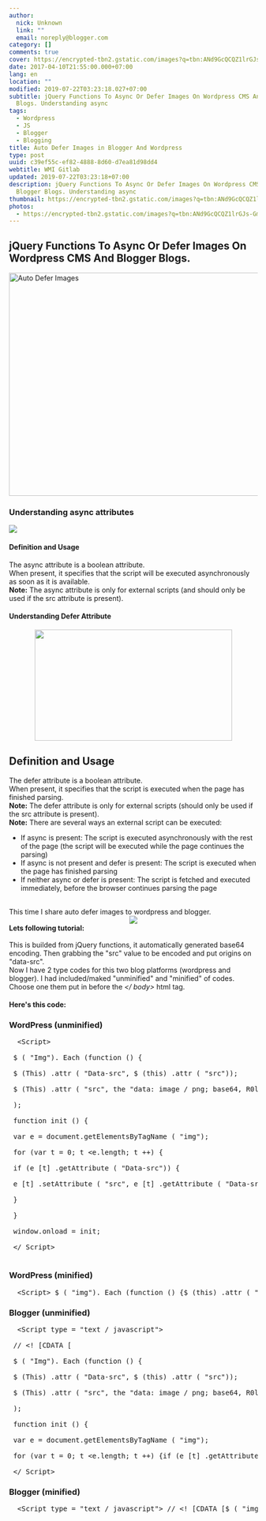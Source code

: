 ```yaml
---
author:
  nick: Unknown
  link: ""
  email: noreply@blogger.com
category: []
comments: true
cover: https://encrypted-tbn2.gstatic.com/images?q=tbn:ANd9GcQCQZ1lrGJs-Gmk6cKtdBHXyfgzRIAQYqScDZlU2o_MkjX0SylMtA
date: 2017-04-10T21:55:00.000+07:00
lang: en
location: ""
modified: 2019-07-22T03:23:18.027+07:00
subtitle: jQuery Functions To Async Or Defer Images On Wordpress CMS And Blogger
  Blogs. Understanding async
tags:
  - Wordpress
  - JS
  - Blogger
  - Blogging
title: Auto Defer Images in Blogger And Wordpress
type: post
uuid: c39ef55c-ef82-4888-8d60-d7ea81d98dd4
webtitle: WMI Gitlab
updated: 2019-07-22T03:23:18+07:00
description: jQuery Functions To Async Or Defer Images On Wordpress CMS And
  Blogger Blogs. Understanding async
thumbnail: https://encrypted-tbn2.gstatic.com/images?q=tbn:ANd9GcQCQZ1lrGJs-Gmk6cKtdBHXyfgzRIAQYqScDZlU2o_MkjX0SylMtA
photos:
  - https://encrypted-tbn2.gstatic.com/images?q=tbn:ANd9GcQCQZ1lrGJs-Gmk6cKtdBHXyfgzRIAQYqScDZlU2o_MkjX0SylMtA
---
```


<div dir="ltr" style="text-align: left;" trbidi="on"><div><h2>        jQuery Functions To Async Or Defer Images On Wordpress CMS And Blogger         Blogs.     </h2><div><img alt="Auto Defer Images" height="452" src="https://encrypted-tbn2.gstatic.com/images?q=tbn:ANd9GcQCQZ1lrGJs-Gmk6cKtdBHXyfgzRIAQYqScDZlU2o_MkjX0SylMtA" title="defer async js" width="640">        </div><h3>        Understanding async attributes</h3><img src="https://res.cloudinary.com/dimaslanjaka/image/fetch/https://caolan.github.io/async/img/async-logo.svg"><br><h4>        Definition and Usage     </h4><div>The async attribute is a boolean attribute.         <br>When present, it specifies that the script will be executed             asynchronously as soon as it is available.         <br><strong>Note:</strong>            The async attribute is only for external scripts (and should only             be used if the src attribute is present).         </div><div><div><h4>                Understanding Defer Attribute             </h4><div class="separator" style="clear: both; text-align: center;"><a href="https://encrypted-tbn3.gstatic.com/images?q=tbn:ANd9GcSOQ9W1otjsQ-LxNEXhnenfy4-qfOFktBbjxRg6TbNJ6t5mOCPMgSQuh3YJ" imageanchor="1" style="margin-left: 1em; margin-right: 1em;" rel="noopener noreferer nofollow"><img border="0" height="225" src="https://encrypted-tbn3.gstatic.com/images?q=tbn:ANd9GcSOQ9W1otjsQ-LxNEXhnenfy4-qfOFktBbjxRg6TbNJ6t5mOCPMgSQuh3YJ" width="400"></a></div><h2>                Definition and Usage             </h2>The defer attribute is a boolean attribute.             <br>When present, it specifies that the script is executed when the                 page has finished parsing.             <br><strong>Note:</strong>                The defer attribute is only for external scripts (should only                 be used if the src attribute is present).             <br><strong>Note:</strong>                There are several ways an external script can be executed:             <br><ul><li>                    If async is present: The script is executed asynchronously                     with the rest of the page (the script will be executed                     while the page continues the parsing)                 </li><li>                    If async is not present and defer is present: The script is                     executed when the page has finished parsing                 </li><li>                    If neither async or defer is present: The script is fetched                     and executed immediately, before the browser continues                     parsing the page                 </li></ul><div><br></div></div></div>This time I share auto defer images to wordpress and blogger.     <br><div class="separator" style="clear: both; text-align: center;"><a href="https://encrypted-tbn2.gstatic.com/images?q=tbn:ANd9GcSuCFlmh3dKxBlbOltbtPaBgihRSM9AMj9Vw1ZH8z-xO2Jnikpu" imageanchor="1" style="margin-left: 1em; margin-right: 1em;" rel="noopener noreferer nofollow"><img border="0" src="https://res.cloudinary.com/dimaslanjaka/image/fetch/https://encrypted-tbn2.gstatic.com/images?q=tbn:ANd9GcSuCFlmh3dKxBlbOltbtPaBgihRSM9AMj9Vw1ZH8z-xO2Jnikpu"></a></div><b>Lets following tutorial:</b><br><br></div><div>This is builded from jQuery functions, it automatically generated         base64 encoding. Then grabbing the "src" value to be encoded and put         origins on "data-src".     <br>Now I have 2 type codes for this two blog platforms (wordpress and         blogger). I had included/maked "unminified" and "minified" of codes.         Choose one them put in before the <i>&lt;/ body&gt;</i> html tag.     <br><h4>        Here's this code:     </h4></div><div><h3>        WordPress (unminified)     </h3></div><pre>  &lt;Script&gt;<br><br> $ ( "Img"). Each (function () {<br><br> $ (This) .attr ( "Data-src", $ (this) .attr ( "src"));<br><br> $ (This) .attr ( "src", the "data: image / png; base64, R0lGODlhAQABAAD / ACwAAAAAAQABAAACADs =")}<br><br> );<br><br> function init () {<br><br> var e = document.getElementsByTagName ( "img");<br><br> for (var t = 0; t &lt;e.length; t ++) {<br><br> if (e [t] .getAttribute ( "Data-src")) {<br><br> e [t] .setAttribute ( "src", e [t] .getAttribute ( "Data-src"))}<br><br> }<br><br> }<br><br> window.onload = init;<br><br> &lt;/ Script&gt;<br><br></pre><div><h3>        WordPress (minified)     </h3></div><pre>  &lt;Script&gt; $ ( "img"). Each (function () {$ (this) .attr ( "Data-src", $ (this) .attr ( "src")); $ (this) .attr ( " src ", the" data: image / png; base64, R0lGODlhAQABAAD / ACwAAAAAAQABAAACADs = ")}); function init () {var e = document.getElementsByTagName (" img "); for (var t = 0; t &lt;e.length ; t ++) {if (e [t] .getAttribute ( "Data-src")) {e [t] .setAttribute ( "src", e [t] .getAttribute ( "Data-src"))}}} window .onload = init; &lt;/ script&gt; </pre><div><h3>        Blogger (unminified)     </h3></div><pre>  &lt;Script type = "text / javascript"&gt;<br><br> // &lt;! [CDATA [<br><br> $ ( "Img"). Each (function () {<br><br> $ (This) .attr ( "Data-src", $ (this) .attr ( "src"));<br><br> $ (This) .attr ( "src", the "data: image / png; base64, R0lGODlhAQABAAD / ACwAAAAAAQABAAACADs =")}<br><br> );<br><br> function init () {<br><br> var e = document.getElementsByTagName ( "img");<br><br> for (var t = 0; t &lt;e.length; t ++) {if (e [t] .getAttribute ( "Data-src")) {e [t] .setAttribute ( "src", e [t] .getAttribute ( "Data-src"))}}} window.onload = init;  //]]&gt;<br><br> &lt;/ Script&gt; </pre><div><h3>        Blogger (minified)     </h3></div><pre>  &lt;Script type = "text / javascript"&gt; // &lt;! [CDATA [$ ( "img"). Each (function () {$ (this) .attr ( "Data-src", $ (this) .attr ( "src")); $ (this) .attr ( "src", the "data: image / png; base64, R0lGODlhAQABAAD / ACwAAAAAAQABAAACADs =")}); function init () {var e = document.getElementsByTagName ( "img" ); for (var t = 0; t &lt;e.length; t ++) {if (e [t] .getAttribute ( "Data-src")) {e [t] .setAttribute ( "src", e [t] .getAttribute ( "Data-src"))}}} window.onload = init;  //]]&gt; &lt;/ script&gt;</pre></div>